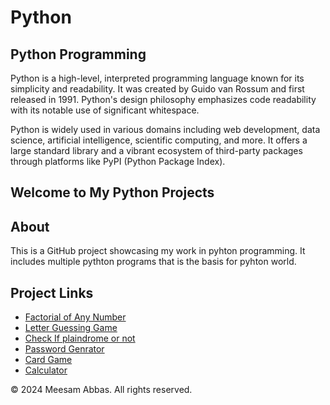 # Python
<section>
    <h1>Python Programming</h1>
    <p>Python is a high-level, interpreted programming language known for its simplicity and readability. It was created by Guido van Rossum and first released in 1991. Python's design philosophy emphasizes code readability with its notable use of significant whitespace.</p>
     <p>Python is widely used in various domains including web development, data science, artificial intelligence, scientific computing, and more. It offers a large standard library and a vibrant ecosystem of third-party packages through platforms like PyPI (Python Package Index).</p>
      <h2>Welcome to My Python Projects</h2>
        <h2>About</h2>
        <p>This is a GitHub project showcasing my work in pyhton programming. It includes multiple pythton programs that is the basis for pyhton world.</p>
    </section>
    <section>
        <h2>Project Links</h2>
        <ul>
            <li><a href="Python/programs/Factorial_Number">Factorial of Any Number</a></li>
            <li><a href="Python/programs/Letter_GuessingGame">Letter Guessing Game</a></li>
            <li><a href="Python/programs/Check_Palindrom">Check If plaindrome or not</a></li>
            <li><a href="Python/programs/Password_Genrator">Password Genrator</a></li>
            <li><a href="Python/programs/Card_game">Card Game</a></li>
            <li><a href="Python/programs/Calculator">Calculator</a></li>
        </ul>
    </section>
    <footer>
        <p>&copy; 2024 Meesam Abbas. All rights reserved.</p>
    </footer>
